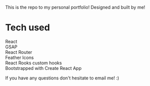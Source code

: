 This is the repo to my personal portfolio!
Designed and built by me!

# Tech used

React  
GSAP  
React Router  
Feather Icons  
React Rooks custom hooks  
Bootstrapped with Create React App

If you have any questions don't hesitate to email me! :)
